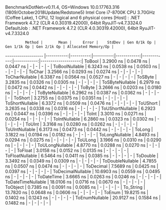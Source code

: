 
BenchmarkDotNet=v0.11.4, OS=Windows 10.0.17763.316 (1809/October2018Update/Redstone5)
Intel Core i7-8700K CPU 3.70GHz (Coffee Lake), 1 CPU, 12 logical and 6 physical cores
  [Host]     : .NET Framework 4.7.2 (CLR 4.0.30319.42000), 64bit RyuJIT-v4.7.3324.0
  DefaultJob : .NET Framework 4.7.2 (CLR 4.0.30319.42000), 64bit RyuJIT-v4.7.3324.0


             Method |       Mean |     Error |    StdDev | Gen 0/1k Op | Gen 1/1k Op | Gen 2/1k Op | Allocated Memory/Op |
------------------- |-----------:|----------:|----------:|------------:|------------:|------------:|--------------------:|
             ToBool |  3.2900 ns | 0.0478 ns | 0.0447 ns |           - |           - |           - |                   - |
     ToBoolNullable |  6.3243 ns | 0.0538 ns | 0.0503 ns |           - |           - |           - |                   - |
             ToChar |  3.2566 ns | 0.0293 ns | 0.0274 ns |           - |           - |           - |                   - |
     ToCharNullable |  6.3387 ns | 0.0564 ns | 0.0527 ns |           - |           - |           - |                   - |
            ToSByte |  3.2835 ns | 0.0326 ns | 0.0305 ns |           - |           - |           - |                   - |
    ToSByteNullable |  6.2979 ns | 0.0472 ns | 0.0442 ns |           - |           - |           - |                   - |
             ToByte |  3.2666 ns | 0.0203 ns | 0.0180 ns |           - |           - |           - |                   - |
     ToByteNullable |  6.2962 ns | 0.0387 ns | 0.0362 ns |           - |           - |           - |                   - |
            ToShort |  3.2755 ns | 0.0375 ns | 0.0351 ns |           - |           - |           - |                   - |
    ToShortNullable |  6.3372 ns | 0.0509 ns | 0.0476 ns |           - |           - |           - |                   - |
           ToUShort |  3.2635 ns | 0.0338 ns | 0.0316 ns |           - |           - |           - |                   - |
   ToUShortNullable |  6.2923 ns | 0.0447 ns | 0.0396 ns |           - |           - |           - |                   - |
              ToInt |  3.3010 ns | 0.0271 ns | 0.0254 ns |           - |           - |           - |                   - |
      ToIntNullable |  6.2860 ns | 0.0323 ns | 0.0302 ns |           - |           - |           - |                   - |
             ToUInt |  3.3168 ns | 0.0280 ns | 0.0262 ns |           - |           - |           - |                   - |
     ToUIntNullable |  6.3173 ns | 0.0473 ns | 0.0442 ns |           - |           - |           - |                   - |
             ToLong |  3.1822 ns | 0.0194 ns | 0.0182 ns |           - |           - |           - |                   - |
     ToLongNullable |  4.8493 ns | 0.0294 ns | 0.0275 ns |           - |           - |           - |                   - |
            ToULong |  3.1966 ns | 0.0310 ns | 0.0290 ns |           - |           - |           - |                   - |
    ToULongNullable |  4.8770 ns | 0.0288 ns | 0.0270 ns |           - |           - |           - |                   - |
            ToFloat |  3.0158 ns | 0.0152 ns | 0.0135 ns |           - |           - |           - |                   - |
    ToFloatNullable |  6.5464 ns | 0.0411 ns | 0.0385 ns |           - |           - |           - |                   - |
           ToDouble |  3.3492 ns | 0.0349 ns | 0.0309 ns |           - |           - |           - |                   - |
   ToDoubleNullable |  4.7855 ns | 0.0507 ns | 0.0474 ns |           - |           - |           - |                   - |
          ToDecimal |  7.5689 ns | 0.0425 ns | 0.0397 ns |           - |           - |           - |                   - |
  ToDecimalNullable | 10.6903 ns | 0.0559 ns | 0.0495 ns |           - |           - |           - |                   - |
         ToDateTime |  3.6665 ns | 0.0263 ns | 0.0246 ns |           - |           - |           - |                   - |
 ToDateTimeNullable | 18.0106 ns | 0.0716 ns | 0.0670 ns |           - |           - |           - |                   - |
           ToObject |  0.7385 ns | 0.0091 ns | 0.0085 ns |           - |           - |           - |                   - |
          To_String | 13.7820 ns | 0.0648 ns | 0.0606 ns |           - |           - |           - |                   - |
             ToEnum | 19.8215 ns | 0.1402 ns | 0.1243 ns |           - |           - |           - |                   - |
     ToEnumNullable | 20.9127 ns | 0.1584 ns | 0.1482 ns |           - |           - |           - |                   - |
